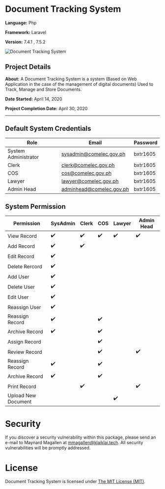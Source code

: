 # Document Tracking System
**Language:** Php

**Framework:** Laravel

**Version:** 7.4.1 , 7.5.2

![Document Tracking System](https://i.ibb.co/bFg3wsb/bxtr1605-1.png)

## Project Details
**About:**
A Document Tracking System is a system (Based on Web Application in the case of the management of digital documents) Used to Track, Manage and Store Documents.

**Date Started:** April 14, 2020

**Project Completion Date:** April 30, 2020

---
## Default System Credentials

Role|Email  | Password
--|--|--|
System Administrator  	| sysadmin@comelec.gov.ph  |bxtr1605
Clerk					| clerk@comelec.gov.ph  |bxtr1605
COS					| cos@comelec.gov.ph  |bxtr1605
Lawyer					|lawyer@comelec.gov.ph  |bxtr1605
Admin Head				|adminhead@comelec.gov.ph  |bxtr1605

## System Permission
Permission |SysAdmin | Clerk | COS | Lawyer | Admin Head
--|--|--|--|--|--
View Record|✔️|✔️|✔️|✔️|✔️
Add Record|✔️|✔️|||
Edit Record|✔️||||
Delete Rercord|✔️||||
Add User|✔️||||
Delete User|✔️|||
Edit User|✔️|||
Reassign User|✔️|||
Reassign Record|✔️||✔️||
Archive Record |✔️||✔️||
Assign Record|||✔️||
Review Record|||✔️||✔️
Reassign Record|✔️||✔️||
Archive Record |✔️||✔️||
Print Record||✔️|||✔️
Upload New Document||||✔️|

# Security

If you discover a security vulnerability within this package, please send an e-mail to Maynard Magallen at mmagallen@klaiklai.tech. All security vulnerabilities will be promptly addressed.

# License

Document Tracking System is licensed under [The MIT License (MIT)](https://github.com/KleKlai/document-tracking-system/blob/master/LICENSE).

